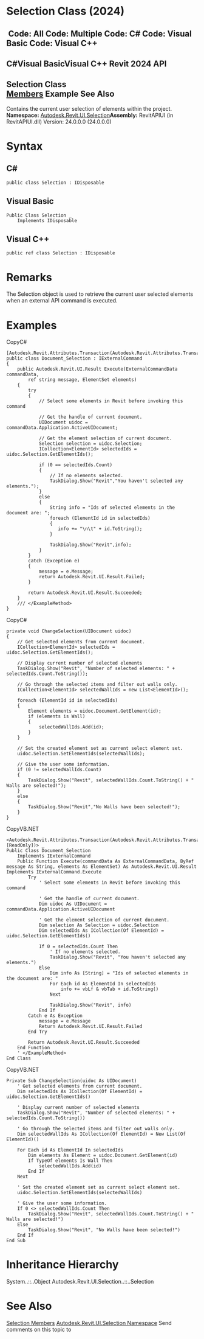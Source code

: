 # Selection Class (2024)

﻿
 Code: All Code: Multiple Code: C# Code: Visual Basic Code: Visual C++   
---  
C#Visual BasicVisual C++
Revit 2024 API  
---  
Selection Class  
[Members](8eccaa93-cc99-fd37-15ad-24d201985d9b.md "Selection Members") Example See Also  
---  
Contains the current user selection of elements within the project. 
**Namespace:** [Autodesk.Revit.UI.Selection](11785869-cc9e-03fc-97db-767a59af10a1.md "Autodesk.Revit.UI.Selection Namespace")**Assembly:** RevitAPIUI (in RevitAPIUI.dll) Version: 24.0.0.0 (24.0.0.0)
# Syntax
C#  
---  
```text
public class Selection : IDisposable
```
  
Visual Basic  
---  
```text
Public Class Selection _
	Implements IDisposable
```
  
Visual C++  
---  
```text
public ref class Selection : IDisposable
```
  
# Remarks
The Selection object is used to retrieve the current user selected elements when an external API command is executed. 
# Examples
CopyC#
```text
[Autodesk.Revit.Attributes.Transaction(Autodesk.Revit.Attributes.TransactionMode.ReadOnly)]
public class Document_Selection : IExternalCommand
{
    public Autodesk.Revit.UI.Result Execute(ExternalCommandData commandData,
        ref string message, ElementSet elements)
    {
        try
        {
            // Select some elements in Revit before invoking this command

            // Get the handle of current document.
            UIDocument uidoc = commandData.Application.ActiveUIDocument;

            // Get the element selection of current document.
            Selection selection = uidoc.Selection;
            ICollection<ElementId> selectedIds = uidoc.Selection.GetElementIds();

            if (0 == selectedIds.Count)
            {
                // If no elements selected.
                TaskDialog.Show("Revit","You haven't selected any elements.");
            }
            else
            {
                String info = "Ids of selected elements in the document are: ";
                foreach (ElementId id in selectedIds)
                {
                   info += "\n\t" + id.ToString();
                }

                TaskDialog.Show("Revit",info);
            }
        }
        catch (Exception e)
        {
            message = e.Message;
            return Autodesk.Revit.UI.Result.Failed;
        }

        return Autodesk.Revit.UI.Result.Succeeded;
    }
    /// </ExampleMethod>
}
```

CopyC#
```text
private void ChangeSelection(UIDocument uidoc)
{
    // Get selected elements from current document.
    ICollection<ElementId> selectedIds = uidoc.Selection.GetElementIds();

    // Display current number of selected elements
    TaskDialog.Show("Revit", "Number of selected elements: " + selectedIds.Count.ToString());

    // Go through the selected items and filter out walls only.
    ICollection<ElementId> selectedWallIds = new List<ElementId>();

    foreach (ElementId id in selectedIds)
    {
        Element elements = uidoc.Document.GetElement(id);
        if (elements is Wall)
        {
            selectedWallIds.Add(id);
        }
    }

    // Set the created element set as current select element set.
    uidoc.Selection.SetElementIds(selectedWallIds);

    // Give the user some information.
    if (0 != selectedWallIds.Count)
    {
        TaskDialog.Show("Revit", selectedWallIds.Count.ToString() + " Walls are selected!");
    }
    else
    {
        TaskDialog.Show("Revit","No Walls have been selected!");
    }
}
```

CopyVB.NET
```text
<Autodesk.Revit.Attributes.Transaction(Autodesk.Revit.Attributes.TransactionMode.[ReadOnly])> _
Public Class Document_Selection
    Implements IExternalCommand
    Public Function Execute(commandData As ExternalCommandData, ByRef message As String, elements As ElementSet) As Autodesk.Revit.UI.Result Implements IExternalCommand.Execute
        Try
            ' Select some elements in Revit before invoking this command

            ' Get the handle of current document.
            Dim uidoc As UIDocument = commandData.Application.ActiveUIDocument

            ' Get the element selection of current document.
            Dim selection As Selection = uidoc.Selection
            Dim selectedIds As ICollection(Of ElementId) = uidoc.Selection.GetElementIds()

            If 0 = selectedIds.Count Then
                ' If no elements selected.
                TaskDialog.Show("Revit", "You haven't selected any elements.")
            Else
                Dim info As [String] = "Ids of selected elements in the document are: "
                For Each id As ElementId In selectedIds
                    info += vbLf & vbTab + id.ToString()
                Next

                TaskDialog.Show("Revit", info)
            End If
        Catch e As Exception
            message = e.Message
            Return Autodesk.Revit.UI.Result.Failed
        End Try

        Return Autodesk.Revit.UI.Result.Succeeded
    End Function
    ' </ExampleMethod>
End Class
```

CopyVB.NET
```text
Private Sub ChangeSelection(uidoc As UIDocument)
    ' Get selected elements from current document.
    Dim selectedIds As ICollection(Of ElementId) = uidoc.Selection.GetElementIds()

    ' Display current number of selected elements
    TaskDialog.Show("Revit", "Number of selected elements: " + selectedIds.Count.ToString())

    ' Go through the selected items and filter out walls only.
    Dim selectedWallIds As ICollection(Of ElementId) = New List(Of ElementId)()

    For Each id As ElementId In selectedIds
        Dim elements As Element = uidoc.Document.GetElement(id)
        If TypeOf elements Is Wall Then
            selectedWallIds.Add(id)
        End If
    Next

    ' Set the created element set as current select element set.
    uidoc.Selection.SetElementIds(selectedWallIds)

    ' Give the user some information.
    If 0 <> selectedWallIds.Count Then
        TaskDialog.Show("Revit", selectedWallIds.Count.ToString() + " Walls are selected!")
    Else
        TaskDialog.Show("Revit", "No Walls have been selected!")
    End If
End Sub
```

# Inheritance Hierarchy
System..::..Object Autodesk.Revit.UI.Selection..::..Selection
# See Also
[Selection Members](8eccaa93-cc99-fd37-15ad-24d201985d9b.md "Selection Members")
[Autodesk.Revit.UI.Selection Namespace](11785869-cc9e-03fc-97db-767a59af10a1.md "Autodesk.Revit.UI.Selection Namespace")
Send comments on this topic to 